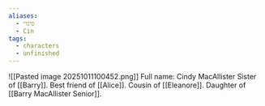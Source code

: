 ```yaml
---
aliases:
  - סינדי
  - Cin
tags:
  - characters
  - unfinished
---
```

![[Pasted image 20251011100452.png]]
Full name: Cindy MacAllister
Sister of [[Barry]].
Best friend of [[Alice]].
Cousin of [[Eleanore]].
Daughter of [[Barry MacAllister Senior]].
